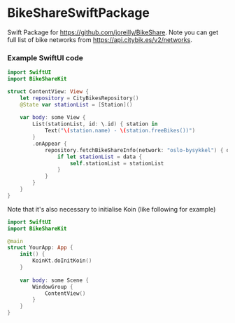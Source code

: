 # BikeShareSwiftPackage

Swift Package for https://github.com/joreilly/BikeShare.  Note you can get full list of bike networks from https://api.citybik.es/v2/networks.


### Example SwiftUI code

```swift
import SwiftUI
import BikeShareKit

struct ContentView: View {
    let repository = CityBikesRepository()
    @State var stationList = [Station]()
    
    var body: some View {
        List(stationList, id: \.id) { station in
            Text("\(station.name) - \(station.freeBikes())")
        }
        .onAppear {
            repository.fetchBikeShareInfo(network: "oslo-bysykkel") { data, error in
                if let stationList = data {
                    self.stationList = stationList
                }
            }
        }
    }
}
```

Note that it's also necessary to initialise Koin (like following for example)

```swift
import SwiftUI
import BikeShareKit

@main
struct YourApp: App {
    init() {
        KoinKt.doInitKoin()
    }
    
    var body: some Scene {
        WindowGroup {
            ContentView()
        }
    }
}
```

